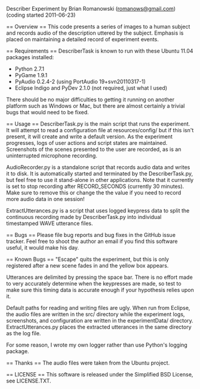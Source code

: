 Describer Experiment by Brian Romanowski (romanows@gmail.com)
(coding started 2011-06-23)

== Overview ==
This code presents a series of images to a human subject and records audio 
of the description uttered by the subject.  Emphasis is placed on maintaining a
detailed record of experiment events.  


== Requirements ==
DescriberTask is known to run with these Ubuntu 11.04 packages installed:
* Python 2.7.1
* PyGame 1.9.1
* PyAudio 0.2.4-2 (using PortAudio 19+svn20110317-1)
* Eclipse Indigo and PyDev 2.1.0 (not required, just what I used)

There should be no major difficulties to getting it running on another platform
such as Windows or Mac, but there are almost certainly a trivial bugs that 
would need to be fixed.


== Usage ==
DescriberTask.py is the main script that runs the experiment.  It will attempt 
to read a configuration file at resources/config/ but if this isn't present, 
it will create and write a default version.  As the experiment progresses, 
logs of user actions and script states are maintained.  Screenshots of the 
scenes presented to the user are recorded, as is an uninterrupted microphone 
recording.

AudioRecorder.py is a standalone script that records audio data and writes it 
to disk.  It is automatically started and terminated by the DescriberTask.py, 
but feel free to use it stand-alone in other applications.  Note that it 
currently is set to stop recording after RECORD_SECONDS (currently 30 minutes).
Make sure to remove this or change the the value if you need to record more 
audio data in one session!

ExtractUtterances.py is a script that uses logged keypress data to split the 
continuous recording made by DescriberTask.py into individual timestamped 
WAVE utterance files. 


== Bugs ==
Please file bug reports and bug fixes in the GitHub issue tracker.  Feel free 
to shoot the author an email if you find this software useful, it would make 
his day.


== Known Bugs ==
"Escape" quits the experiment, but this is only registered after a new scene 
fades in and the yellow box appears. 

Utterances are delimited by pressing the space bar.  There is no effort made
to very accurately determine when the keypresses are made, so test to make sure 
this timing data is accurate enough if your hypothesis relies upon it.

Default paths for reading and writing files are ugly.  When run from Eclipse, 
the audio files are written in the src/ directory while the experiment logs, 
screenshots, and configuration are written in the experimentData/ directory.  
ExtractUtterances.py places the extracted utterances in the same directory as
the log file.

For some reason, I wrote my own logger rather than use Python's logging 
package.


== Thanks ==
The audio files were taken from the Ubuntu project. 


== LICENSE ==
This software is released under the Simplified BSD License, see LICENSE.TXT. 
